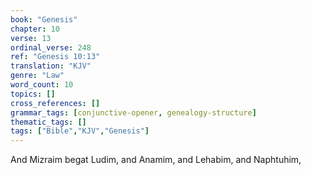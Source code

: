 ```yaml
---
book: "Genesis"
chapter: 10
verse: 13
ordinal_verse: 248
ref: "Genesis 10:13"
translation: "KJV"
genre: "Law"
word_count: 10
topics: []
cross_references: []
grammar_tags: [conjunctive-opener, genealogy-structure]
thematic_tags: []
tags: ["Bible","KJV","Genesis"]
---
```

And Mizraim begat Ludim, and Anamim, and Lehabim, and Naphtuhim,
